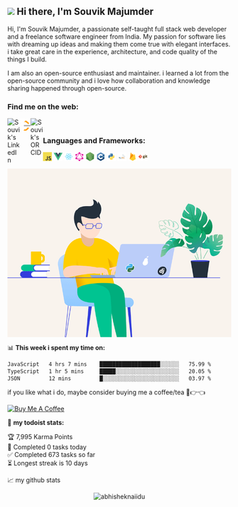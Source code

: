 ## <img src="https://media.giphy.com/media/hvRJCLFzcasrR4ia7z/giphy.gif" width="25px">  Hi there, I'm Souvik Majumder

<!--
**souvikmajumder26/souvikmajumder26** is a ✨ _special_ ✨ repository because its `README.md` (this file) appears on your GitHub profile.

Here are some ideas to get you started:

- 🔭 I’m currently working on ...
- 🌱 I’m currently learning ...
- 👯 I’m looking to collaborate on ...
- 🤔 I’m looking for help with ...
- 💬 Ask me about ...
- 📫 How to reach me: ...
- 😄 Pronouns: ...
- ⚡ Fun fact: ...
-->

Hi, I'm Souvik Majumder<!--[Souvik Majumder](my website link)-->, a passionate self-taught full stack web developer and a freelance software engineer from India. My passion for software lies with dreaming up ideas and making them come true with elegant interfaces. i take great care in the experience, architecture, and code quality of the things I build.

I am also an open-source enthusiast and maintainer. i learned a lot from the open-source community and i love how collaboration and knowledge sharing happened through open-source.

<h3>Find me on the web:</h3>

<a href="https://www.linkedin.com/in/souvik-majumder-51b7881ba/" target="_blank">
  <img align="left" alt="Souvik's LinkedIn" width="28px" src="https://raw.githubusercontent.com/peterthehan/peterthehan/master/assets/linkedin.svg" />
</a>

<a href="https://leetcode.com/Souvik_Majumder/" target="_blank">
  <img align="left" alt="Souvik's LeetCode" width="24px" src="https://github.com/souvikmajumder26/souvikmajumder26/blob/main/LeetCode_logo_white.svg" />
</a>

<a href="https://orcid.org/0000-0002-2382-7401" target="_blank">
  <img align="left" alt="Souvik's ORCID" width="28px" src="https://upload.wikimedia.org/wikipedia/commons/0/06/ORCID_iD.svg" />
</a>
  
<br>

<h3>Languages and Frameworks:</h3>

<code><img height="20" src="https://raw.githubusercontent.com/github/explore/80688e429a7d4ef2fca1e82350fe8e3517d3494d/topics/javascript/javascript.png"></code>
<code><img height="20" src="https://raw.githubusercontent.com/github/explore/80688e429a7d4ef2fca1e82350fe8e3517d3494d/topics/vue/vue.png"></code>
<code><img height="20" src="https://raw.githubusercontent.com/github/explore/80688e429a7d4ef2fca1e82350fe8e3517d3494d/topics/react/react.png"></code>
<code><img height="20" src="https://raw.githubusercontent.com/github/explore/5c058a388828bb5fde0bcafd4bc867b5bb3f26f3/topics/graphql/graphql.png"></code>
<code><img height="20" src="https://raw.githubusercontent.com/github/explore/80688e429a7d4ef2fca1e82350fe8e3517d3494d/topics/nodejs/nodejs.png"></code>
<code><img height="20" src="https://raw.githubusercontent.com/github/explore/80688e429a7d4ef2fca1e82350fe8e3517d3494d/topics/cpp/cpp.png"></code>
<code><img height="20" src="https://raw.githubusercontent.com/github/explore/80688e429a7d4ef2fca1e82350fe8e3517d3494d/topics/python/python.png"></code>
<code><img height="20" src="https://raw.githubusercontent.com/github/explore/80688e429a7d4ef2fca1e82350fe8e3517d3494d/topics/mysql/mysql.png"></code>
<code><img height="20" src="https://raw.githubusercontent.com/github/explore/80688e429a7d4ef2fca1e82350fe8e3517d3494d/topics/firebase/firebase.png"></code>
<code><img height="20" src="https://raw.githubusercontent.com/github/explore/80688e429a7d4ef2fca1e82350fe8e3517d3494d/topics/git/git.png"></code>

<img align="center" alt="GIF" src="https://github.com/souvikmajumder26/souvikmajumder26/blob/main/python-2.gif?raw=true" width=2000px />

📊 **This week i spent my time on:**
<!--START_SECTION:waka-->

```text
JavaScript   4 hrs 7 mins    ███████████████████░░░░░░   75.99 %
TypeScript   1 hr 5 mins     █████░░░░░░░░░░░░░░░░░░░░   20.05 %
JSON         12 mins         █░░░░░░░░░░░░░░░░░░░░░░░░   03.97 %
```

<!--END_SECTION:waka-->

if you like what i do, maybe consider buying me a coffee/tea 🥺👉👈

<a href="https://www.buymeacoffee.com/abhisheknaiidu" target="_blank"><img src="https://cdn.buymeacoffee.com/buttons/v2/default-red.png" alt="Buy Me A Coffee" width="150" ></a>

🚧 **my todoist stats:**
<!-- TODO-IST:START -->
🏆  7,995 Karma Points           
🌸  Completed 0 tasks today           
✅  Completed 673 tasks so far           
⏳  Longest streak is 10 days
<!-- TODO-IST:END -->


📈 my github stats

<p align="center"> <img src="https://github-readme-stats.vercel.app/api?username=souvikmajumder26&show_icons=true&theme=gotham" alt="abhisheknaiidu" />




